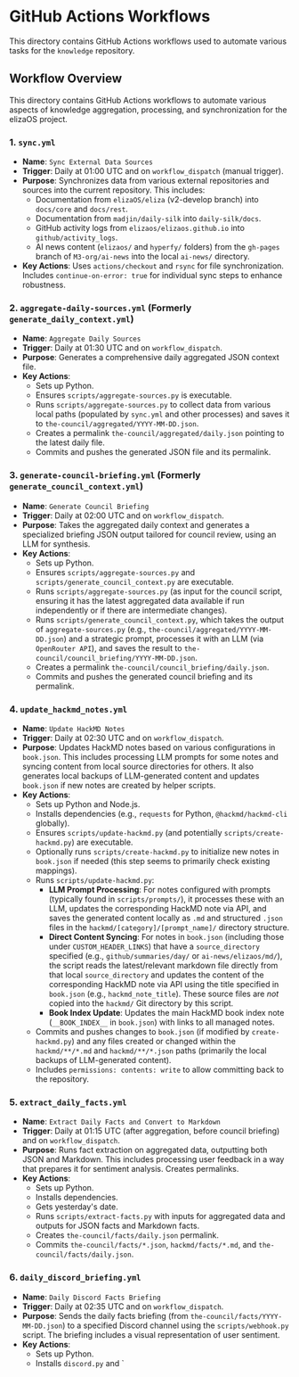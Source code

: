 # GitHub Actions Workflows

This directory contains GitHub Actions workflows used to automate various tasks for the `knowledge` repository.

## Workflow Overview

This directory contains GitHub Actions workflows to automate various aspects of knowledge aggregation, processing, and synchronization for the elizaOS project.

### 1. `sync.yml`

*   **Name**: `Sync External Data Sources`
*   **Trigger**: Daily at 01:00 UTC and on `workflow_dispatch` (manual trigger).
*   **Purpose**: Synchronizes data from various external repositories and sources into the current repository. This includes:
    *   Documentation from `elizaOS/eliza` (v2-develop branch) into `docs/core` and `docs/rest`.
    *   Documentation from `madjin/daily-silk` into `daily-silk/docs`.
    *   GitHub activity logs from `elizaos/elizaos.github.io` into `github/activity_logs`.
    *   AI news content (`elizaos/` and `hyperfy/` folders) from the `gh-pages` branch of `M3-org/ai-news` into the local `ai-news/` directory.
*   **Key Actions**: Uses `actions/checkout` and `rsync` for file synchronization. Includes `continue-on-error: true` for individual sync steps to enhance robustness.

### 2. `aggregate-daily-sources.yml` (Formerly `generate_daily_context.yml`)

*   **Name**: `Aggregate Daily Sources`
*   **Trigger**: Daily at 01:30 UTC and on `workflow_dispatch`.
*   **Purpose**: Generates a comprehensive daily aggregated JSON context file.
*   **Key Actions**:
    *   Sets up Python.
    *   Ensures `scripts/aggregate-sources.py` is executable.
    *   Runs `scripts/aggregate-sources.py` to collect data from various local paths (populated by `sync.yml` and other processes) and saves it to `the-council/aggregated/YYYY-MM-DD.json`.
    *   Creates a permalink `the-council/aggregated/daily.json` pointing to the latest daily file.
    *   Commits and pushes the generated JSON file and its permalink.

### 3. `generate-council-briefing.yml` (Formerly `generate_council_context.yml`)

*   **Name**: `Generate Council Briefing`
*   **Trigger**: Daily at 02:00 UTC and on `workflow_dispatch`.
*   **Purpose**: Takes the aggregated daily context and generates a specialized briefing JSON output tailored for council review, using an LLM for synthesis.
*   **Key Actions**:
    *   Sets up Python.
    *   Ensures `scripts/aggregate-sources.py` and `scripts/generate_council_context.py` are executable.
    *   Runs `scripts/aggregate-sources.py` (as input for the council script, ensuring it has the latest aggregated data available if run independently or if there are intermediate changes).
    *   Runs `scripts/generate_council_context.py`, which takes the output of `aggregate-sources.py` (e.g., `the-council/aggregated/YYYY-MM-DD.json`) and a strategic prompt, processes it with an LLM (via `OpenRouter API`), and saves the result to `the-council/council_briefing/YYYY-MM-DD.json`.
    *   Creates a permalink `the-council/council_briefing/daily.json`.
    *   Commits and pushes the generated council briefing and its permalink.

### 4. `update_hackmd_notes.yml`

*   **Name**: `Update HackMD Notes`
*   **Trigger**: Daily at 02:30 UTC and on `workflow_dispatch`.
*   **Purpose**: Updates HackMD notes based on various configurations in `book.json`. This includes processing LLM prompts for some notes and syncing content from local source directories for others. It also generates local backups of LLM-generated content and updates `book.json` if new notes are created by helper scripts.
*   **Key Actions**:
    *   Sets up Python and Node.js.
    *   Installs dependencies (e.g., `requests` for Python, `@hackmd/hackmd-cli` globally).
    *   Ensures `scripts/update-hackmd.py` (and potentially `scripts/create-hackmd.py`) are executable.
    *   Optionally runs `scripts/create-hackmd.py` to initialize new notes in `book.json` if needed (this step seems to primarily check existing mappings).
    *   Runs `scripts/update-hackmd.py`:
        *   **LLM Prompt Processing**: For notes configured with prompts (typically found in `scripts/prompts/`), it processes these with an LLM, updates the corresponding HackMD note via API, and saves the generated content locally as `.md` and structured `.json` files in the `hackmd/[category]/[prompt_name]/` directory structure.
        *   **Direct Content Syncing**: For notes in `book.json` (including those under `CUSTOM_HEADER_LINKS`) that have a `source_directory` specified (e.g., `github/summaries/day/` or `ai-news/elizaos/md/`), the script reads the latest/relevant markdown file directly from that local `source_directory` and updates the content of the corresponding HackMD note via API using the title specified in `book.json` (e.g., `hackmd_note_title`). These source files are *not* copied into the `hackmd/` Git directory by this script.
        *   **Book Index Update**: Updates the main HackMD book index note (`__BOOK_INDEX__` in `book.json`) with links to all managed notes.
    *   Commits and pushes changes to `book.json` (if modified by `create-hackmd.py`) and any files created or changed within the `hackmd/**/*.md` and `hackmd/**/*.json` paths (primarily the local backups of LLM-generated content).
    *   Includes `permissions: contents: write` to allow committing back to the repository.

### 5. `extract_daily_facts.yml`

*   **Name**: `Extract Daily Facts and Convert to Markdown`
*   **Trigger**: Daily at 01:15 UTC (after aggregation, before council briefing) and on `workflow_dispatch`.
*   **Purpose**: Runs fact extraction on aggregated data, outputting both JSON and Markdown. This includes processing user feedback in a way that prepares it for sentiment analysis. Creates permalinks.
*   **Key Actions**:
    *   Sets up Python.
    *   Installs dependencies.
    *   Gets yesterday's date.
    *   Runs `scripts/extract-facts.py` with inputs for aggregated data and outputs for JSON facts and Markdown facts.
    *   Creates `the-council/facts/daily.json` permalink.
    *   Commits `the-council/facts/*.json`, `hackmd/facts/*.md`, and `the-council/facts/daily.json`.

### 6. `daily_discord_briefing.yml`

*   **Name**: `Daily Discord Facts Briefing`
*   **Trigger**: Daily at 02:35 UTC and on `workflow_dispatch`.
*   **Purpose**: Sends the daily facts briefing (from `the-council/facts/YYYY-MM-DD.json`) to a specified Discord channel using the `scripts/webhook.py` script. The briefing includes a visual representation of user sentiment.
*   **Key Actions**:
    *   Sets up Python.
    *   Installs `discord.py` and `